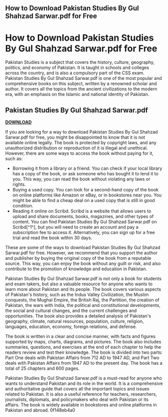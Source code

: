## How to Download Pakistan Studies By Gul Shahzad Sarwar.pdf for Free

  
# How to Download Pakistan Studies By Gul Shahzad Sarwar.pdf for Free
 
Pakistan Studies is a subject that covers the history, culture, geography, politics, and economy of Pakistan. It is taught in schools and colleges across the country, and is also a compulsory part of the CSS exam. Pakistan Studies By Gul Shahzad Sarwar.pdf is one of the most popular and comprehensive books on this subject, written by a renowned scholar and author. It covers all the topics from the ancient civilizations to the modern era, with an emphasis on the Islamic and national identity of Pakistan.
 
## Pakistan Studies By Gul Shahzad Sarwar.pdf


[**DOWNLOAD**](https://www.google.com/url?q=https%3A%2F%2Fgeags.com%2F2tKFnW&sa=D&sntz=1&usg=AOvVaw1NTJlq1nYIdMiU3O9fB_pZ)

 
If you are looking for a way to download Pakistan Studies By Gul Shahzad Sarwar.pdf for free, you might be disappointed to know that it is not available online legally. The book is protected by copyright laws, and any unauthorized distribution or reproduction of it is illegal and unethical. However, there are some ways to access the book without paying for it, such as:
 
- Borrowing it from a library or a friend. You can check if your local library has a copy of the book, or ask someone who has bought it to lend it to you. This way, you can read the book without violating any laws or rights.
- Buying a used copy. You can look for a second-hand copy of the book on online platforms like Amazon or eBay, or in bookstores near you. You might be able to find a cheap deal on a used copy that is still in good condition.
- Reading it online on Scribd. Scribd is a website that allows users to upload and share documents, books, magazines, and other types of content. You can find Pakistan Studies By Gul Shahzad Sarwar.pdf on Scribd[^1^], but you will need to create an account and pay a subscription fee to access it. Alternatively, you can sign up for a free trial and read the book within 30 days.

These are some of the ways to download Pakistan Studies By Gul Shahzad Sarwar.pdf for free. However, we recommend that you support the author and publisher by buying the original copy of the book from a reputable source. This way, you can enjoy the book without any guilt or risk, and also contribute to the promotion of knowledge and education in Pakistan.
  
Pakistan Studies By Gul Shahzad Sarwar.pdf is not only a book for students and exam takers, but also a valuable resource for anyone who wants to learn more about Pakistan and its people. The book covers various aspects of Pakistan's history, such as the Indus Valley Civilization, the Muslim conquests, the Mughal Empire, the British Raj, the Partition, the creation of Pakistan, the wars with India, the political and constitutional developments, the social and cultural changes, and the current challenges and opportunities. The book also provides a detailed analysis of Pakistan's geography, climate, natural resources, population, culture, religion, languages, education, economy, foreign relations, and defense.
 
The book is written in a clear and concise manner, with facts and figures supported by maps, charts, diagrams, and pictures. The book also includes summaries, questions, and exercises at the end of each chapter to help the readers review and test their knowledge. The book is divided into two parts: Part One deals with Pakistan Affairs from 712 AD to 1947 AD, and Part Two deals with Pakistan Affairs from 1947 AD to the present day. The book has a total of 25 chapters and 600 pages.
 
Pakistan Studies By Gul Shahzad Sarwar.pdf is a must-read for anyone who wants to understand Pakistan and its role in the world. It is a comprehensive and authoritative guide that covers all the important topics and issues related to Pakistan. It is also a useful reference for teachers, researchers, journalists, diplomats, and policymakers who deal with Pakistan or its affairs. The book is widely available in bookstores and online platforms in Pakistan and abroad.
 0f148eb4a0
